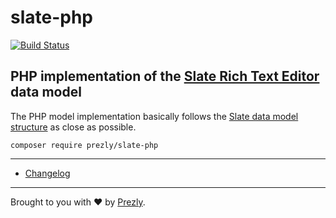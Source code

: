# slate-php

[![Build Status](https://travis-ci.org/prezly/slate-php.svg?branch=master)](https://travis-ci.org/prezly/slate-php)

## PHP implementation of the [Slate Rich Text Editor](http://slatejs.org/) data model

The PHP model implementation basically follows the
[Slate data model structure](https://docs.slatejs.org/slate-core/value) as close as possible.

    composer require prezly/slate-php 

-----------------

- [Changelog](./CHANGELOG.md)

-----------------

Brought to you with :heart: by [Prezly](https://www.prezly.com/?utm_source=github&utm_campaign=slate).
